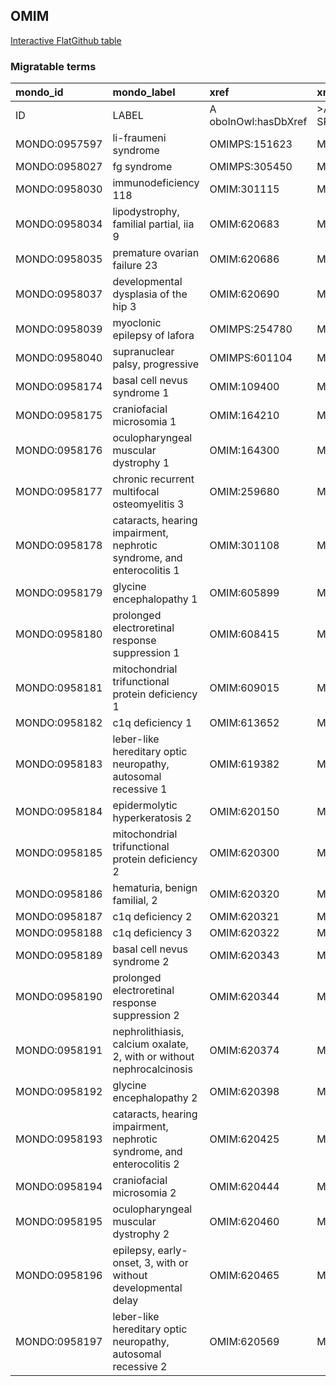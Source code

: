 ## OMIM
[Interactive FlatGithub table](https://flatgithub.com/monarch-initiative/mondo-ingest?filename=src/ontology/slurp/omim.tsv)

### Migratable terms
| mondo_id      | mondo_label                                                            | xref                 | xref_source                | original_label                                                         | definition    | parents                     |
|:--------------|:-----------------------------------------------------------------------|:---------------------|:---------------------------|:-----------------------------------------------------------------------|:--------------|:----------------------------|
| ID            | LABEL                                                                  | A oboInOwl:hasDbXref | >A oboInOwl:source SPLIT=| |                                                                        | A IAO:0000115 | SC %                        |
| MONDO:0957597 | li-fraumeni syndrome                                                   | OMIMPS:151623        | MONDO:equivalentTo         | Li-Fraumeni syndrome                                                   |               |                             |
| MONDO:0958027 | fg syndrome                                                            | OMIMPS:305450        | MONDO:equivalentTo         | FG syndrome                                                            |               |                             |
| MONDO:0958030 | immunodeficiency 118                                                   | OMIM:301115          | MONDO:equivalentTo         | immunodeficiency 118                                                   |               | MONDO:0021094               |
| MONDO:0958034 | lipodystrophy, familial partial,  iia 9                                | OMIM:620683          | MONDO:equivalentTo         | lipodystrophy, familial partial,  iia 9                                |               |                             |
| MONDO:0958035 | premature ovarian failure 23                                           | OMIM:620686          | MONDO:equivalentTo         | premature ovarian failure 23                                           |               | MONDO:0019852               |
| MONDO:0958037 | developmental dysplasia of the hip 3                                   | OMIM:620690          | MONDO:equivalentTo         | developmental dysplasia of the hip 3                                   |               |                             |
| MONDO:0958039 | myoclonic epilepsy of lafora                                           | OMIMPS:254780        | MONDO:equivalentTo         | Myoclonic epilepsy of Lafora                                           |               |                             |
| MONDO:0958040 | supranuclear palsy, progressive                                        | OMIMPS:601104        | MONDO:equivalentTo         | Supranuclear palsy, progressive                                        |               |                             |
| MONDO:0958174 | basal cell nevus syndrome 1                                            | OMIM:109400          | MONDO:equivalentTo         | basal cell nevus syndrome 1                                            |               | MONDO:0007187               |
| MONDO:0958175 | craniofacial microsomia 1                                              | OMIM:164210          | MONDO:equivalentTo         | craniofacial microsomia 1                                              |               | MONDO:0015397               |
| MONDO:0958176 | oculopharyngeal muscular dystrophy 1                                   | OMIM:164300          | MONDO:equivalentTo         | oculopharyngeal muscular dystrophy 1                                   |               | MONDO:0008116               |
| MONDO:0958177 | chronic recurrent multifocal osteomyelitis 3                           | OMIM:259680          | MONDO:equivalentTo         | chronic recurrent multifocal osteomyelitis 3                           |               | MONDO:0009813               |
| MONDO:0958178 | cataracts, hearing impairment, nephrotic syndrome, and enterocolitis 1 | OMIM:301108          | MONDO:equivalentTo         | cataracts, hearing impairment, nephrotic syndrome, and enterocolitis 1 |               | MONDO:0957400               |
| MONDO:0958179 | glycine encephalopathy 1                                               | OMIM:605899          | MONDO:equivalentTo         | glycine encephalopathy 1                                               |               | MONDO:0011612               |
| MONDO:0958180 | prolonged electroretinal response suppression 1                        | OMIM:608415          | MONDO:equivalentTo         | prolonged electroretinal response suppression 1                        |               | MONDO:0012033               |
| MONDO:0958181 | mitochondrial trifunctional protein deficiency 1                       | OMIM:609015          | MONDO:equivalentTo         | mitochondrial trifunctional protein deficiency 1                       |               | MONDO:0012172               |
| MONDO:0958182 | c1q deficiency 1                                                       | OMIM:613652          | MONDO:equivalentTo         | c1q deficiency 1                                                       |               | MONDO:0013343               |
| MONDO:0958183 | leber-like hereditary optic neuropathy, autosomal recessive 1          | OMIM:619382          | MONDO:equivalentTo         | leber-like hereditary optic neuropathy, autosomal recessive 1          |               | MONDO:0030309|MONDO:0100223 |
| MONDO:0958184 | epidermolytic hyperkeratosis 2                                         | OMIM:620150          | MONDO:equivalentTo         | epidermolytic hyperkeratosis 2                                         |               | MONDO:0957316               |
| MONDO:0958185 | mitochondrial trifunctional protein deficiency 2                       | OMIM:620300          | MONDO:equivalentTo         | mitochondrial trifunctional protein deficiency 2                       |               | MONDO:0012172               |
| MONDO:0958186 | hematuria, benign familial, 2                                          | OMIM:620320          | MONDO:equivalentTo         | hematuria, benign familial, 2                                          |               | MONDO:0957317               |
| MONDO:0958187 | c1q deficiency 2                                                       | OMIM:620321          | MONDO:equivalentTo         | c1q deficiency 2                                                       |               | MONDO:0013343               |
| MONDO:0958188 | c1q deficiency 3                                                       | OMIM:620322          | MONDO:equivalentTo         | c1q deficiency 3                                                       |               | MONDO:0013343               |
| MONDO:0958189 | basal cell nevus syndrome 2                                            | OMIM:620343          | MONDO:equivalentTo         | basal cell nevus syndrome 2                                            |               | MONDO:0007187               |
| MONDO:0958190 | prolonged electroretinal response suppression 2                        | OMIM:620344          | MONDO:equivalentTo         | prolonged electroretinal response suppression 2                        |               | MONDO:0012033               |
| MONDO:0958191 | nephrolithiasis, calcium oxalate, 2, with or without nephrocalcinosis  | OMIM:620374          | MONDO:equivalentTo         | nephrolithiasis, calcium oxalate, 2, with or without nephrocalcinosis  |               | MONDO:0957318               |
| MONDO:0958192 | glycine encephalopathy 2                                               | OMIM:620398          | MONDO:equivalentTo         | glycine encephalopathy 2                                               |               | MONDO:0011612               |
| MONDO:0958193 | cataracts, hearing impairment, nephrotic syndrome, and enterocolitis 2 | OMIM:620425          | MONDO:equivalentTo         | cataracts, hearing impairment, nephrotic syndrome, and enterocolitis 2 |               | MONDO:0957400               |
| MONDO:0958194 | craniofacial microsomia 2                                              | OMIM:620444          | MONDO:equivalentTo         | craniofacial microsomia 2                                              |               | MONDO:0015397               |
| MONDO:0958195 | oculopharyngeal muscular dystrophy 2                                   | OMIM:620460          | MONDO:equivalentTo         | oculopharyngeal muscular dystrophy 2                                   |               | MONDO:0008116               |
| MONDO:0958196 | epilepsy, early-onset, 3, with or without developmental delay          | OMIM:620465          | MONDO:equivalentTo         | epilepsy, early-onset, 3, with or without developmental delay          |               | MONDO:0957599               |
| MONDO:0958197 | leber-like hereditary optic neuropathy, autosomal recessive 2          | OMIM:620569          | MONDO:equivalentTo         | leber-like hereditary optic neuropathy, autosomal recessive 2          |               | MONDO:0030309               |